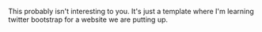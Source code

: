 This probably isn't interesting to you.  It's just a template where I'm
learning twitter bootstrap for a website we are putting up.
